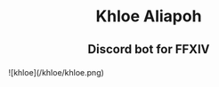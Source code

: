 # <p align="center">Khloe Aliapoh</p>
## <p align="center">Discord bot for FFXIV</p>
<p align="center"></p>
![khloe](/khloe/khloe.png)
